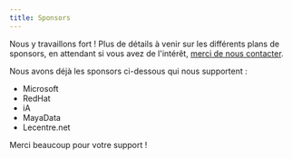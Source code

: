 ```yaml
---
title: Sponsors
---
```


Nous y travaillons fort ! Plus de détails à venir sur les différents plans de sponsors, en attendant si vous avez de l'intérêt, [merci de nous contacter](contact.md).

Nous avons déjà les sponsors ci-dessous qui nous supportent :
- Microsoft
- RedHat
- iA
- MayaData
- Lecentre.net

Merci beaucoup pour votre support !